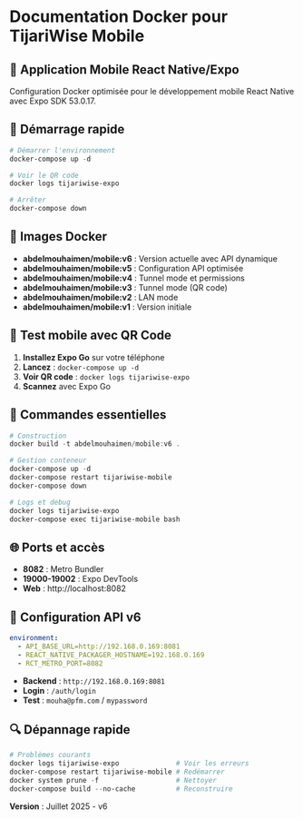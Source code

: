 # Documentation Docker pour TijariWise Mobile

## 📱 Application Mobile React Native/Expo

Configuration Docker optimisée pour le développement mobile React Native avec Expo SDK 53.0.17.

## 🚀 Démarrage rapide

```powershell
# Démarrer l'environnement
docker-compose up -d

# Voir le QR code
docker logs tijariwise-expo

# Arrêter
docker-compose down
```

## 📱 Images Docker

- **abdelmouhaimen/mobile:v6** : Version actuelle avec API dynamique
- **abdelmouhaimen/mobile:v5** : Configuration API optimisée
- **abdelmouhaimen/mobile:v4** : Tunnel mode et permissions
- **abdelmouhaimen/mobile:v3** : Tunnel mode (QR code)
- **abdelmouhaimen/mobile:v2** : LAN mode
- **abdelmouhaimen/mobile:v1** : Version initiale

## 📱 Test mobile avec QR Code

1. **Installez Expo Go** sur votre téléphone
2. **Lancez** : `docker-compose up -d`
3. **Voir QR code** : `docker logs tijariwise-expo`
4. **Scannez** avec Expo Go

## 🔧 Commandes essentielles

```powershell
# Construction
docker build -t abdelmouhaimen/mobile:v6 .

# Gestion conteneur
docker-compose up -d
docker-compose restart tijariwise-mobile
docker-compose down

# Logs et debug
docker logs tijariwise-expo
docker-compose exec tijariwise-mobile bash
```

## 🌐 Ports et accès

- **8082** : Metro Bundler
- **19000-19002** : Expo DevTools
- **Web** : http://localhost:8082

## 🔗 Configuration API v6

```yaml
environment:
  - API_BASE_URL=http://192.168.0.169:8081
  - REACT_NATIVE_PACKAGER_HOSTNAME=192.168.0.169
  - RCT_METRO_PORT=8082
```

- **Backend** : `http://192.168.0.169:8081`
- **Login** : `/auth/login`
- **Test** : `mouha@pfm.com` / `mypassword`

## 🔍 Dépannage rapide

```powershell
# Problèmes courants
docker logs tijariwise-expo              # Voir les erreurs
docker-compose restart tijariwise-mobile # Redémarrer
docker system prune -f                   # Nettoyer
docker-compose build --no-cache          # Reconstruire
```

**Version** : Juillet 2025 - v6
